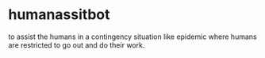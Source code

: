 # humanassitbot
to assist the humans in a contingency situation like epidemic where humans are restricted to go out and do their work.
